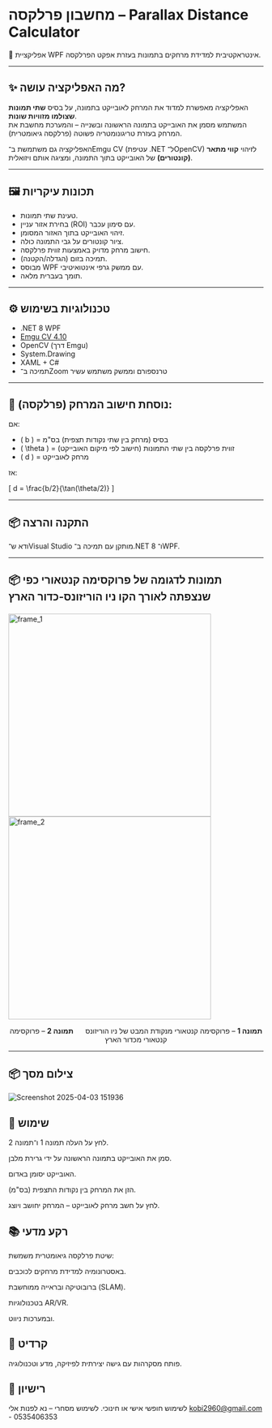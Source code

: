 # מחשבון פרלקסה – Parallax Distance Calculator

🔬 אפליקציית WPF אינטראקטיבית למדידת מרחקים בתמונות בעזרת אפקט הפרלקסה.

---

## ✨ מה האפליקציה עושה?

האפליקציה מאפשרת למדוד את המרחק לאובייקט בתמונה, על בסיס **שתי תמונות שצולמו מזוויות שונות**.  
המשתמש מסמן את האובייקט בתמונה הראשונה ובשנייה – והמערכת מחשבת את המרחק בעזרת טריגונומטריה פשוטה (פרלקסה גיאומטרית).

האפליקציה גם משתמשת ב־Emgu CV (עטיפת .NET ל־OpenCV) לזיהוי **קווי מתאר (קונטורים)** של האובייקט בתוך התמונה, ומציגה אותם ויזואלית.

---

## 🖼️ תכונות עיקריות

- טעינת שתי תמונות.
- בחירת אזור עניין (ROI) עם סימון עכבר.
- זיהוי האובייקט בתוך האזור המסומן.
- ציור קונטורים על גבי התמונה כולה.
- חישוב מרחק מדויק באמצעות זווית פרלקסה.
- תמיכה בזום (הגדלה/הקטנה).
- מבוסס WPF עם ממשק גרפי אינטואיטיבי.
- תומך בעברית מלאה.

---

## ⚙️ טכנולוגיות בשימוש

- ‎.NET 8 WPF
- ‎[Emgu CV 4.10](https://www.emgu.com/wiki/index.php/Main_Page)
- ‎OpenCV (דרך Emgu)
- ‎System.Drawing
- ‎XAML + C#
- תמיכה ב־Zoom טרנספורם וממשק משתמש עשיר

---

## 🔢 נוסחת חישוב המרחק (פרלקסה):

אם:
- \( b \) = בסיס (מרחק בין שתי נקודות תצפית) בס"מ
- \( \theta \) = זווית פרלקסה בין שתי התמונות (חישוב לפי מיקום האובייקט)
- \( d \) = מרחק לאובייקט

אז:

\[
d = \frac{b/2}{\tan(\theta/2)}
\]

---

## 📦 התקנה והרצה

 ודא ש־Visual Studio מותקן עם תמיכה ב־.NET 8 ו־WPF.

 ---

 ## 📦 תמונות לדגומה של פרוקסימה קנטאורי כפי שנצפתה לאורך הקו ניו הוריזונס-כדור הארץ<p align="center">
  <img src="https://github.com/user-attachments/assets/24b73d02-6943-4577-8206-8d027bb50889" alt="frame_1" width="400" style="margin-right:20px;">
  <img src="https://github.com/user-attachments/assets/2540c068-df91-45d3-98f7-aca98723b5c2" alt="frame_2" width="400">
</p>

<p align="center">
  <b>תמונה 1</b> – פרוקסימה קנטאורי מנקודת המבט של ניו הוריזונס &nbsp;&nbsp;&nbsp;&nbsp;
  <b>תמונה 2</b> – פרוקסימה קנטאורי מכדור הארץ
</p>


---


## 📦 צילום מסך
![Screenshot 2025-04-03 151936](https://github.com/user-attachments/assets/f4971db3-b503-4fd2-908f-ecc3b46fe156)




## 🎯 שימוש
לחץ על העלה תמונה 1 ו־תמונה 2.

סמן את האובייקט בתמונה הראשונה על ידי גרירת מלבן.

האובייקט יסומן באדום.

הזן את המרחק בין נקודות התצפית (בס"מ).

לחץ על חשב מרחק לאובייקט – המרחק יחושב ויוצג.

##  📚 רקע מדעי
שיטת פרלקסה גיאומטרית משמשת:

באסטרונומיה למדידת מרחקים לכוכבים.

ברובוטיקה ובראייה ממוחשבת (SLAM).

בטכנולוגיות AR/VR.

ובמערכות ניווט.

##  🧠 קרדיט
פותח מסקרהות עם גישה יצירתית לפיזיקה, מדע וטכנולוגיה.
 

## 📝 רישיון
לשימוש חופשי אישי או חינוכי.
לשימוש מסחרי – נא לפנות אלי kobi2960@gmail.com - 0535406353

